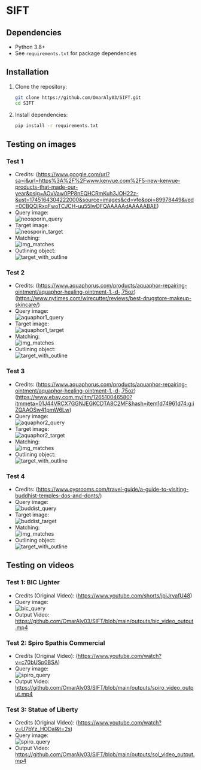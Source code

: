 # SIFT

## Dependencies
- Python 3.8+
- See `requirements.txt` for package dependencies

## Installation
1. Clone the repository:
   ```bash
   git clone https://github.com/OmarAly03/SIFT.git
   cd SIFT

2. Install dependencies:
   ```bash
   pip install -r requirements.txt

## Testing on images
### Test 1
- Credits: (https://www.google.com/url?sa=i&url=https%3A%2F%2Fwww.kenvue.com%2F5-new-kenvue-products-that-made-our-year&psig=AOvVaw0PP8nEQHCRmKuh3JOH22z-&ust=1745164304222000&source=images&cd=vfe&opi=89978449&ved=0CBQQjRxqFwoTCJCH-uu55IwDFQAAAAAdAAAAABAE)
- Query image:<br/>
  ![neosporin_query](https://github.com/OmarAly03/SIFT/blob/main/images/neosporin_query.png)
- Target image:<br/>
  ![neosporin_target](https://github.com/OmarAly03/SIFT/blob/main/images/neosporin_target.jpg)
- Matching:<br/>
  ![img_matches](https://github.com/OmarAly03/SIFT/blob/main/outputs/neosporin/img_matches.jpg)
- Outlining object:<br/>
  ![target_with_outline](https://github.com/OmarAly03/SIFT/blob/main/outputs/neosporin/target_with_outline.jpg)

### Test 2
- Credits: (https://www.aquaphorus.com/products/aquaphor-repairing-ointment/aquaphor-healing-ointment-1,-d-,75oz)
           (https://www.nytimes.com/wirecutter/reviews/best-drugstore-makeup-skincare/)
- Query image:<br/>
  ![aquaphor1_query](https://github.com/OmarAly03/SIFT/blob/main/images/aquaphor1_query.jpg)
- Target image:<br/>
  ![aquaphor1_target](https://github.com/OmarAly03/SIFT/blob/main/images/aquaphor1_target.png)
- Matching:<br/>
  ![img_matches](https://github.com/OmarAly03/SIFT/blob/main/outputs/aquaphor1/img_matches.jpg)
- Outlining object:<br/>
  ![target_with_outline](https://github.com/OmarAly03/SIFT/blob/main/outputs/aquaphor1/target_with_outline.jpg)

### Test 3
- Credits: (https://www.aquaphorus.com/products/aquaphor-repairing-ointment/aquaphor-healing-ointment-1,-d-,75oz)
           (https://www.ebay.com.my/itm/126510046580?itmmeta=01J44VRCX7GGNJEGKCDTA8C2MF&hash=item1d74961d74:g:iZQAAOSw41pmW6Lw)
- Query image:<br/>
  ![aquaphor2_query](https://github.com/OmarAly03/SIFT/blob/main/images/aquaphor2_query.jpg)
- Target image:<br/>
  ![aquaphor2_target](https://github.com/OmarAly03/SIFT/blob/main/images/aquaphor2_target.png)
- Matching:<br/>
  ![img_matches](https://github.com/OmarAly03/SIFT/blob/main/outputs/aquaphor2/img_matches.jpg)
- Outlining object:<br/>
  ![target_with_outline](https://github.com/OmarAly03/SIFT/blob/main/outputs/aquaphor2/target_with_outline.jpg)

### Test 4
- Credits: (https://www.oyorooms.com/travel-guide/a-guide-to-visiting-buddhist-temples-dos-and-donts/)
- Query image:<br/>
  ![buddist_query](https://github.com/OmarAly03/SIFT/blob/main/images/buddist_query.png)
- Target image:<br/>
  ![buddist_target](https://github.com/OmarAly03/SIFT/blob/main/images/buddist_target.webp)
- Matching:<br/>
  ![img_matches](https://github.com/OmarAly03/SIFT/blob/main/outputs/buddist/img_matches.jpg)
- Outlining object:<br/>
  ![target_with_outline](https://github.com/OmarAly03/SIFT/blob/main/outputs/buddist/target_with_outline.jpg)

## Testing on videos
### Test 1: BIC Lighter
- Credits (Original Video): (https://www.youtube.com/shorts/jpiJryafU48)
- Query image:<br/>
  ![bic_query](https://github.com/OmarAly03/SIFT/blob/main/images/bic_query.png)
- Output Video:<br/>
https://github.com/OmarAly03/SIFT/blob/main/outputs/bic_video_output.mp4

### Test 2: Spiro Spathis Commercial
- Credits (Original Video): (https://www.youtube.com/watch?v=c70bUSp0BSA)
- Query image:<br/>
  ![spiro_query](https://github.com/OmarAly03/SIFT/blob/main/images/spiro_query.png)
- Output Video:<br/>
https://github.com/OmarAly03/SIFT/blob/main/outputs/spiro_video_output.mp4

### Test 3: Statue of Liberty
- Credits (Original Video): (https://www.youtube.com/watch?v=U7bYz_HODaI&t=2s)
- Query image:<br/>
  ![spiro_query](https://github.com/OmarAly03/SIFT/blob/main/images/spiro_query.png)
- Output Video:<br/>
https://github.com/OmarAly03/SIFT/blob/main/outputs/sol_video_output.mp4







